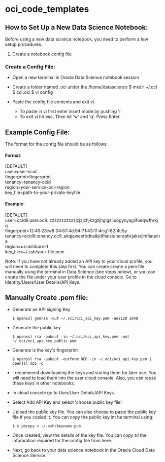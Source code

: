 # oci_code_templates

## How to Set Up a New Data Science Notebook:

Before using a new data science notebook, you need to perform a few setup procedures.

1. Create a notebook config file

### Create a Config File:
* Open a new terminal in Oracle Data Science notebook session
  
* Create a folder named .oci under the /home/datascience
  $ mkdir ~/.oci
  $ cd .oci
  $ vi config

* Paste the config file contents and exit vi.
  * To paste in vi first enter insert mode by pushing 'i'.
  * To exit vi hit esc. Then hit 'w' and 'q'. Press Enter.

## Example Config File:
The format for the config file should be as follows:

#### Format:
[DEFAULT] <br/>
user=user-ocid <br/>
fingerprint=fingerprint <br/>
tenancy=tenancy-ocid <br/>
region=your-service-oci-region <br/>
key_file=path-to-your-private-keyfile

#### Example:
[DEFAULT] <br/>
user=ocid9.user.oc9..zzzzzzzzzzzjzjzjzhjkzgzjhglgzliuogyoyaglifueqwfhrkjq <br/>
fingerprint=12:45:23:w8:34:67:4d:94:71:43:11:4r:g1:82:4t:5y <br/>
tenancy=ocid9.tenancy.oc9..akqjawesfbdnalkjdfhalsiuheraahkjaksdjhfliaueha <br/>
region=us-ashburn-1 <br/>
key_file=~/.ssh/your-file.pem  


Note: If you have not already added an API key to your cloud profile, you will need to complete this step first. 
You can create create a pem file manually using the terminal in Data Science (see steps below), or you can 
create the file under your user profile in the cloud console. Go to Identity/Users/User Details/API Keys.

## Manually Create .pem file:

* Generate an API signing Key
  ```
  $ openssl genrsa -out ~/.oci/oci_api_key.pem -aes128 2048
  ```

* Generate the public key
  ```
  $ openssl rsa -pubout -in ~/.oci/oci_api_key.pem -out ~/.oci/oci_api_key_public.pem
  ```

* Generate is the key's fingerprint
  ```
  $ openssl rsa -pubout -outform DER -in ~/.oci/oci_api_key.pem | openssl md5 -c
  ```

* I recommend downloading the keys and storing them for later use. You will need to load them into the user cloud console.
  Also, you can reuse these keys in other notebooks.

* In cloud console go to User/User Details/API Keys.

* Select Add API Key and select 'choose public key file'.

* Upload the public key file. You can also choose to paste the public key file if you copied it.
  You can copy the public key int he terminal using:
  ```
  $ $ pbcopy < ~/.ssh/keyname.pub
  ```

* Once created, view the details of the key file. You can copy all the infomration required for the config file from here.

* Next, go back to your data science notebook in the Oracle Cloud Data Science Service.


